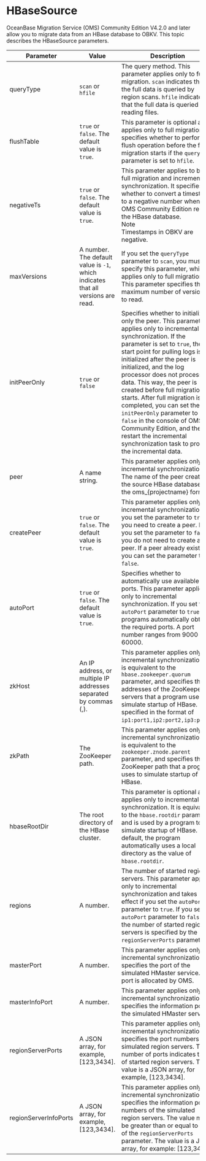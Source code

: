 # HBaseSource

OceanBase Migration Service (OMS) Community Edition V4.2.0 and later allow you to migrate data from an HBase database to OBKV. This topic describes the HBaseSource parameters.

| Parameter | Value | Description |
|-------------|-------------|--------------|
| queryType | `scan` or `hfile` | The query method. This parameter applies only to full migration. `scan` indicates that the full data is queried by region scans. `hfile` indicates that the full data is queried by reading files.  |
| flushTable | `true` or `false`. The default value is `true`. | This parameter is optional and applies only to full migration. It specifies whether to perform a flush operation before the full migration starts if the `queryType` parameter is set to `hfile`.  |
| negativeTs | `true` or `false`. The default value is `true`. | This parameter applies to both full migration and incremental synchronization. It specifies whether to convert a timestamp to a negative number when OMS Community Edition reads the HBase database. <br>Note<br>Timestamps in OBKV are negative.  |
| maxVersions | A number. The default value is `-1`, which indicates that all versions are read. | If you set the `queryType` parameter to `scan`, you must specify this parameter, which applies only to full migration. This parameter specifies the maximum number of versions to read.  |
| initPeerOnly | `true` or `false` | Specifies whether to initialize only the peer. This parameter applies only to incremental synchronization. If the parameter is set to `true`, the start point for pulling logs is initialized after the peer is initialized, and the log processor does not process data. This way, the peer is created before full migration starts. After full migration is completed, you can set the `initPeerOnly` parameter to `false` in the console of OMS Community Edition, and then restart the incremental synchronization task to process the incremental data.  |
| peer | A name string. | This parameter applies only to incremental synchronization. The name of the peer created in the source HBase database in the oms_{projectname} format.  |
| createPeer | `true` or `false`. The default value is `true`. | This parameter applies only to incremental synchronization. If you set the parameter to `true`, you need to create a peer. If you set the parameter to `false`, you do not need to create a peer. If a peer already exists, you can set the parameter to `false`.  |
| autoPort | `true` or `false`. The default value is `true`. | Specifies whether to automatically use available ports. This parameter applies only to incremental synchronization. If you set the `autoPort` parameter to `true`, programs automatically obtain the required ports. A port number ranges from 9000 to 60000.  |
| zkHost | An IP address, or multiple IP addresses separated by commas (,). | This parameter applies only to incremental synchronization. It is equivalent to the `hbase.zookeeper.quorum` parameter, and specifies the IP addresses of the ZooKeeper servers that a program uses to simulate startup of HBase. It is specified in the format of `ip1:port1,ip2:port2,ip3:port3`.  |
| zkPath | The ZooKeeper path. | This parameter applies only to incremental synchronization. It is equivalent to the `zookeeper.znode.parent` parameter, and specifies the ZooKeeper path that a program uses to simulate startup of HBase.  |
| hbaseRootDir | The root directory of the HBase cluster. | This parameter is optional and applies only to incremental synchronization. It is equivalent to the `hbase.rootdir` parameter and is used by a program to simulate startup of HBase. By default, the program automatically uses a local directory as the value of `hbase.rootdir`.  |
| regions | A number. | The number of started region servers. This parameter applies only to incremental synchronization and takes effect if you set the `autoPort` parameter to `true`. If you set the `autoPort` parameter to `false`, the number of started region servers is specified by the `regionServerPorts` parameter.  |
| masterPort | A number. | This parameter applies only to incremental synchronization. It specifies the port of the simulated HMaster service. The port is allocated by OMS.  |
| masterInfoPort | A number. | This parameter applies only to incremental synchronization. It specifies the information port of the simulated HMaster service.  |
| regionServerPorts | A JSON array, for example, [123,3434]. | This parameter applies only to incremental synchronization. It specifies the port numbers of simulated region servers. The number of ports indicates that of started region servers. The value is a JSON array, for example, [123,3434].  |
| regionServerInfoPorts | A JSON array, for example, [123,3434]. | This parameter applies only to incremental synchronization. It specifies the information port numbers of the simulated region servers. The value must be greater than or equal to that of the `regionServerPorts` parameter. The value is a JSON array, for example: [123,3434].  |
